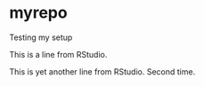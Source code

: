 # myrepo
Testing my setup

This is a line from RStudio. 

This is yet another line from RStudio. Second time. 